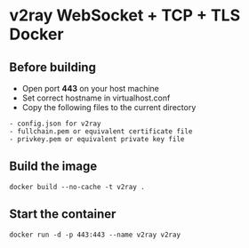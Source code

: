# v2ray WebSocket + TCP + TLS Docker
## Before building
- Open port **443** on your host machine
- Set correct hostname in virtualhost.conf
- Copy the following files to the current directory
```
- config.json for v2ray
- fullchain.pem or equivalent certificate file
- privkey.pem or equivalent private key file
```
## Build the image
```
docker build --no-cache -t v2ray .
```
## Start the container
```
docker run -d -p 443:443 --name v2ray v2ray
```